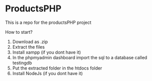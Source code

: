 # ProductsPHP

This is a repo for the productsPHP project

How to start?

1. Download as .zip
2. Extract the files
3. Install xampp (if you dont have it)
4. In the phpmyadmin dashboard import the sql to a database called testingdb
5. Put the extracted folder in the htdocs folder
6. Install NodeJs (if you dont have it)
